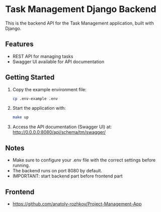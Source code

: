 # Task Management Django Backend

This is the backend API for the Task Management application, built with Django.

## Features

- REST API for managing tasks
- Swagger UI available for API documentation

## Getting Started

1. Copy the example environment file:

   ```bash
   cp .env-example .env

2. Start the application with:
    ```bash
    make up
    ```
   
3. Access the API documentation (Swagger UI) at:
http://0.0.0.0:8080/api/schema/tm/swagger/

## Notes
 - Make sure to configure your .env file with the correct settings before running.
 - The backend runs on port 8080 by default.
 - IMPORTANT: start backend part before frontend part

## Frontend 
- https://github.com/anatoly-rozhkov/Project-Management-App